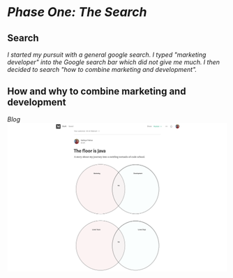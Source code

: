 # _Phase One: The Search_

## Search

_I started my pursuit with a general google search. I typed "marketing developer" into the Google search bar which did not give me much. I then decided to search "how to combine marketing and development"._




## How and why to combine marketing and development

_Blog_
![Blog](./images/blog.png)

